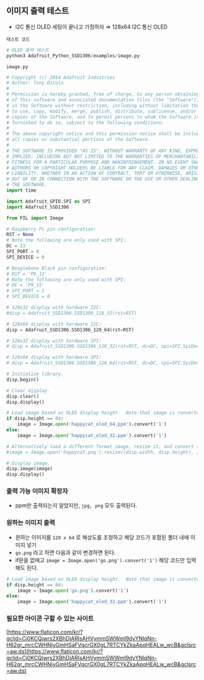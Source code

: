 ## 이미지 출력 테스트

- I2C 통신 OLED 세팅이 끝나고 가정하자 ⇒ 128x64 I2C 통신 OLED

`테스트 코드`

```python
# OLED 출력 테스트
python3 Adafruit_Python_SSD1306/examples/image.py
```

`image.py`

```python
# Copyright (c) 2014 Adafruit Industries
# Author: Tony DiCola
#
# Permission is hereby granted, free of charge, to any person obtaining a copy
# of this software and associated documentation files (the "Software"), to deal
# in the Software without restriction, including without limitation the rights
# to use, copy, modify, merge, publish, distribute, sublicense, and/or sell
# copies of the Software, and to permit persons to whom the Software is
# furnished to do so, subject to the following conditions:
#
# The above copyright notice and this permission notice shall be included in
# all copies or substantial portions of the Software.
#
# THE SOFTWARE IS PROVIDED "AS IS", WITHOUT WARRANTY OF ANY KIND, EXPRESS OR
# IMPLIED, INCLUDING BUT NOT LIMITED TO THE WARRANTIES OF MERCHANTABILITY,
# FITNESS FOR A PARTICULAR PURPOSE AND NONINFRINGEMENT. IN NO EVENT SHALL THE
# AUTHORS OR COPYRIGHT HOLDERS BE LIABLE FOR ANY CLAIM, DAMAGES OR OTHER
# LIABILITY, WHETHER IN AN ACTION OF CONTRACT, TORT OR OTHERWISE, ARISING FROM,
# OUT OF OR IN CONNECTION WITH THE SOFTWARE OR THE USE OR OTHER DEALINGS IN
# THE SOFTWARE.
import time

import Adafruit_GPIO.SPI as SPI
import Adafruit_SSD1306

from PIL import Image

# Raspberry Pi pin configuration:
RST = None
# Note the following are only used with SPI:
DC = 23
SPI_PORT = 0
SPI_DEVICE = 0

# Beaglebone Black pin configuration:
# RST = 'P9_12'
# Note the following are only used with SPI:
# DC = 'P9_15'
# SPI_PORT = 1
# SPI_DEVICE = 0

# 128x32 display with hardware I2C:
#disp = Adafruit_SSD1306.SSD1306_128_32(rst=RST)

# 128x64 display with hardware I2C:
disp = Adafruit_SSD1306.SSD1306_128_64(rst=RST)

# 128x32 display with hardware SPI:
# disp = Adafruit_SSD1306.SSD1306_128_32(rst=RST, dc=DC, spi=SPI.SpiDev(SPI_PORT, SPI_DEVICE, max_speed_hz=8000000))

# 128x64 display with hardware SPI:
# disp = Adafruit_SSD1306.SSD1306_128_64(rst=RST, dc=DC, spi=SPI.SpiDev(SPI_PORT, SPI_DEVICE, max_speed_hz=8000000))

# Initialize library.
disp.begin()

# Clear display.
disp.clear()
disp.display()

# Load image based on OLED display height.  Note that image is converted to 1 bit color.
if disp.height == 64:
    image = Image.open('happycat_oled_64.ppm').convert('1')
else:
    image = Image.open('happycat_oled_32.ppm').convert('1')

# Alternatively load a different format image, resize it, and convert to 1 bit color.
#image = Image.open('happycat.png').resize((disp.width, disp.height), Image.ANTIALIAS).convert('1')

# Display image.
disp.image(image)
disp.display()
```

### 출력 가능 이미지 확장자

- ppm만 출력되는지 알았지만, `jpg, png` 모두 출력된다.

### 원하는 이미지 출력

- 원하는 이미지를 `128 x 64` 로 해상도를 조정하고 해당 코드가 포함된 폴더 내에 이미지 넣기
- `go.png` 라고 하면 다음과 같이 변경하면 된다.
- if문을 없애고 `image = Image.open('go.png').convert('1')` 해당 코드만 입력해도 된다.

```python
# Load image based on OLED display height.  Note that image is converted to 1 bit color.
if disp.height == 64:
    image = Image.open('go.png').convert('1')
else:
    image = Image.open('happycat_oled_32.ppm').convert('1')
```

### 필요한 아이콘 구할 수 있는 사이트

[https://www.flaticon.com/kr/?gclid=Cj0KCQjwrs2XBhDjARIsAHVymmSWWmI9dyYNlqNn-H62gr_mrcCWHNjyGmHSaFVqcrGX0gL7RTCYkZkaApqHEALw_wcB&gclsrc=aw.ds](https://www.flaticon.com/kr/?gclid=Cj0KCQjwrs2XBhDjARIsAHVymmSWWmI9dyYNlqNn-H62gr_mrcCWHNjyGmHSaFVqcrGX0gL7RTCYkZkaApqHEALw_wcB&gclsrc=aw.ds)
